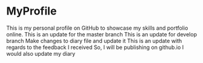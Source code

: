 # MyProfile
This is my personal profile on GitHub to showcase my skills and portfolio online.
This is an update for the master branch
This is an update for develop branch
Make changes to diary file and update it
This is an update with regards to the feedback I received
So, I will be publishing on github.io
I would also update my diary
